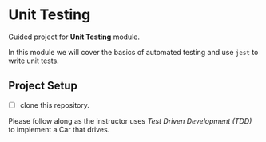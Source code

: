 # Unit Testing

Guided project for **Unit Testing** module.

In this module we will cover the basics of automated testing and use `jest` to write unit tests.

## Project Setup

- [ ] clone this repository.

Please follow along as the instructor uses _Test Driven Development (TDD)_ to implement a Car that drives.
